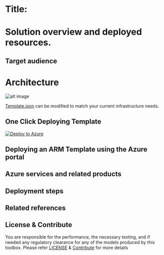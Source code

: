 # Title: 



# Solution overview and deployed resources. 



## Target audience



# Architecture



![alt image]()



[Template.json](https://github.com/Ganapathivarma07/LRS-Migration-AzureSQLMI/blob/master/template.json) can be modified to match your current infrastructure needs.

## One Click Deploying Template
<!-- Powershell command for Translating Git URL for template.json
    $url = "https://raw.githubusercontent.com/nikhil7891/Deploy-Three-Tier-Architecture/master/template.json"
    [uri]::EscapeDataString($url)
    >> uri = https%3A%2F%2Fraw.githubusercontent.com%2Fnikhil7891%2FDeploy-Three-Tier-Architecture%2Fmaster%2Ftemplate.json

Base URL: https://portal.azure.com/#create/Microsoft.Template/uri
Final URL: <Base URL>/<uri>
-->
[![Deploy to Azure](https://aka.ms/deploytoazurebutton)](https://portal.azure.com/#create/Microsoft.Template/uri/https%3A%2F%2Fraw.githubusercontent.com%2Fnikhil7891%2FDeploy-Three-Tier-Architecture%2Fmaster%2Ftemplate.json)


## Deploying an ARM Template using the Azure portal


## Azure services and related products


## Deployment steps



## Related references


## License & Contribute

You are responsible for the performance, the necessary testing, and if needed any regulatory clearance for any of the models produced by this toolbox.
Please refer [LICENSE](LICENSE) &  [Contribute](https://github.com/Ganapathivarma07/LRS-Migration-AzureSQLMI/blob/master/Contribute.md) for more details



